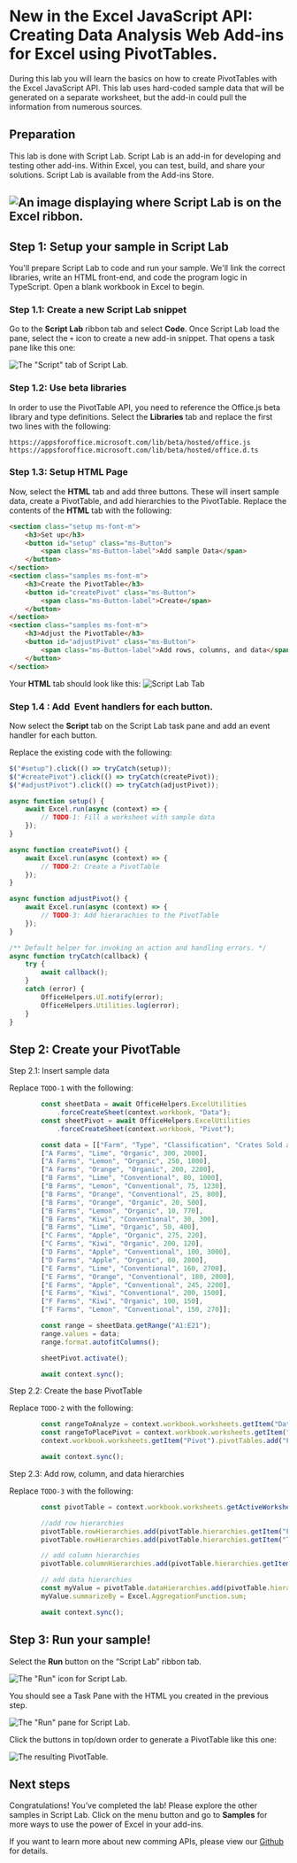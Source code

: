 # New in the Excel JavaScript API: Creating Data Analysis Web Add-ins for Excel using PivotTables.

During this lab you will learn the basics on how to create PivotTables with the Excel JavaScript API. This lab uses hard-coded sample data that will be generated on a separate worksheet, but the add-in could pull the information from numerous sources.

## Preparation

This lab is done with Script Lab. Script Lab is an add-in for developing and testing other add-ins. Within Excel, you can test, build, and share your solutions. Script Lab is available from the Add-ins Store.

## ![An image displaying where Script Lab is on the Excel ribbon.](images/image1.png)

## Step 1: Setup your sample in Script Lab

You'll prepare Script Lab to code and run your sample. We'll link the correct libraries, write an HTML front-end, and code the program logic in TypeScript. Open a blank workbook in Excel to begin.

### Step 1.1: Create a new Script Lab snippet

Go to the **Script Lab** ribbon tab and select **Code**. Once Script Lab load the pane, select the `+` icon to create a new add-in snippet. That opens a task pane like this one:

![The "Script" tab of Script Lab.](images/image2.png)

### Step 1.2: Use beta libraries

In order to use the PivotTable API, you need to reference the Office.js beta library and type definitions. Select the **Libraries** tab and replace the first two lines with the following:

```
https://appsforoffice.microsoft.com/lib/beta/hosted/office.js
https://appsforoffice.microsoft.com/lib/beta/hosted/office.d.ts
```

### Step 1.3: Setup HTML Page

Now, select the **HTML** tab and add three buttons. These will insert sample data, create a PivotTable, and add hierarchies to the PivotTable. Replace the contents of the **HTML** tab with the following:

```html
<section class="setup ms-font-m">
    <h3>Set up</h3>
    <button id="setup" class="ms-Button">
        <span class="ms-Button-label">Add sample Data</span>
    </button>
</section>
<section class="samples ms-font-m">
    <h3>Create the PivotTable</h3>
    <button id="createPivot" class="ms-Button">
        <span class="ms-Button-label">Create</span>
    </button>
</section>
<section class="samples ms-font-m">
    <h3>Adjust the PivotTable</h3>
    <button id="adjustPivot" class="ms-Button">
        <span class="ms-Button-label">Add rows, columns, and data</span>
    </button>
</section>
```

Your **HTML** tab should look like this:
![Script Lab Tab](images/image3.png)

### Step 1.4 : Add  Event handlers for each button.

Now select the **Script** tab on the Script Lab task pane and add an event handler for each button.

Replace the existing code with the following:

```typescript
$("#setup").click(() => tryCatch(setup));
$("#createPivot").click(() => tryCatch(createPivot));
$("#adjustPivot").click(() => tryCatch(adjustPivot));

async function setup() {
    await Excel.run(async (context) => {
        // TODO-1: Fill a worksheet with sample data
    });
}

async function createPivot() {
    await Excel.run(async (context) => {
        // TODO-2: Create a PivotTable
    });
}

async function adjustPivot() {
    await Excel.run(async (context) => {
        // TODO-3: Add hierarachies to the PivotTable
    });
}

/** Default helper for invoking an action and handling errors. */
async function tryCatch(callback) {
    try {
        await callback();
    }
    catch (error) {
        OfficeHelpers.UI.notify(error);
        OfficeHelpers.Utilities.log(error);
    }
}
```
## Step 2: Create your PivotTable 

Step 2.1: Insert sample data

Replace `TODO-1` with the following:

```typescript
        const sheetData = await OfficeHelpers.ExcelUtilities
            .forceCreateSheet(context.workbook, "Data");
        const sheetPivot = await OfficeHelpers.ExcelUtilities
            .forceCreateSheet(context.workbook, "Pivot");

        const data = [["Farm", "Type", "Classification", "Crates Sold at Farm", "Crates Sold Wholesale"],
        ["A Farms", "Lime", "Organic", 300, 2000],
        ["A Farms", "Lemon", "Organic", 250, 1800],
        ["A Farms", "Orange", "Organic", 200, 2200],
        ["B Farms", "Lime", "Conventional", 80, 1000],
        ["B Farms", "Lemon", "Conventional", 75, 1230],
        ["B Farms", "Orange", "Conventional", 25, 800],
        ["B Farms", "Orange", "Organic", 20, 500],
        ["B Farms", "Lemon", "Organic", 10, 770],
        ["B Farms", "Kiwi", "Conventional", 30, 300],
        ["B Farms", "Lime", "Organic", 50, 400],
        ["C Farms", "Apple", "Organic", 275, 220],
        ["C Farms", "Kiwi", "Organic", 200, 120],
        ["D Farms", "Apple", "Conventional", 100, 3000],
        ["D Farms", "Apple", "Organic", 80, 2800],
        ["E Farms", "Lime", "Conventional", 160, 2700],
        ["E Farms", "Orange", "Conventional", 180, 2000],
        ["E Farms", "Apple", "Conventional", 245, 2200],
        ["E Farms", "Kiwi", "Conventional", 200, 1500],
        ["F Farms", "Kiwi", "Organic", 100, 150],
        ["F Farms", "Lemon", "Conventional", 150, 270]];

        const range = sheetData.getRange("A1:E21");
        range.values = data;
        range.format.autofitColumns();

        sheetPivot.activate();

        await context.sync();
```

Step 2.2: Create the base PivotTable

Replace `TODO-2` with the following:

```typescript
        const rangeToAnalyze = context.workbook.worksheets.getItem("Data").getRange("A1:E21");
        const rangeToPlacePivot = context.workbook.worksheets.getItem("Pivot").getRange("A2");
        context.workbook.worksheets.getItem("Pivot").pivotTables.add("Farm Sales", rangeToAnalyze, rangeToPlacePivot);

        await context.sync();
```

Step 2.3: Add row, column, and data hierarchies

Replace `TODO-3` with the following:

```typescript
		const pivotTable = context.workbook.worksheets.getActiveWorksheet().pivotTables.getItem("Farm Sales");

		//add row hierarchies
		pivotTable.rowHierarchies.add(pivotTable.hierarchies.getItem("Farm"));
		pivotTable.rowHierarchies.add(pivotTable.hierarchies.getItem("Type"));

		// add column hierarchies
		pivotTable.columnHierarchies.add(pivotTable.hierarchies.getItem("Classification"));

		// add data hierarchies
		const myValue = pivotTable.dataHierarchies.add(pivotTable.hierarchies.getItem("Crates Sold at Farm"));
		myValue.summarizeBy = Excel.AggregationFunction.sum;

		await context.sync();
```

## Step 3: Run your sample!

Select the **Run** button on the “Script Lab” ribbon tab.

![The "Run" icon for Script Lab.](images/image4.png)

You should see a Task Pane with the HTML you created in the previous step.

![The "Run" pane for Script Lab.](images/image5.png)

Click the buttons in top/down order to generate a PivotTable like this one:

![The resulting PivotTable.](images/image6.png)

## Next steps
Congratulations! You’ve completed the lab! Please explore the other samples in Script Lab. Click on the menu button and go to **Samples** for more ways to use the power of Excel in your add-ins.

If you want to learn more about new comming APIs, please view our [Github](https://github.com/OfficeDev/office-js-docs/tree/ExcelJs_OpenSpec) for details.
